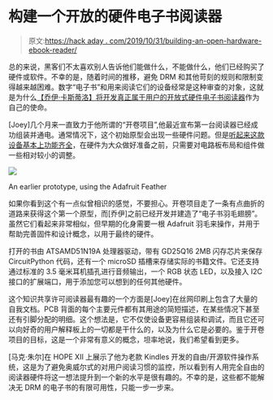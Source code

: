 # 构建一个开放的硬件电子书阅读器

> 原文:[https://hack aday . com/2019/10/31/building-an-open-hardware-ebook-reader/](https://hackaday.com/2019/10/31/building-an-open-hardware-ebook-reader/)

总的来说，黑客们不太喜欢别人告诉他们能做什么，不能做什么，他们已经购买了硬件或软件。不幸的是，随着时间的推移，避免 DRM 和其他苛刻的规则和限制变得越来越困难。数字“电子书”和用来阅读它们的设备经常是这种审查的对象，这就是为什么[【乔伊·卡斯蒂洛】将开发真正属于用户的开放式硬件电子书阅读器](https://github.com/joeycastillo/The-Open-Book)作为自己的使命。

[Joey]几个月来一直致力于他所谓的“开卷项目”,他最近宣布第一台阅读器已经成功组装并通电。通常情况下，这个初始原型会出现一些硬件问题。但是[听起来这款设备基本上功能齐全](https://twitter.com/josecastillo/status/1188843059628380160)，在硬件为大众做好准备之前，只需要对电路板布局和组件做一些相对较小的调整。

[![](../Images/cb88052d9a766efa38a7d695cad1f3d8.png)](https://hackaday.com/wp-content/uploads/2019/10/openbook_detail.png)

An earlier prototype, using the Adafruit Feather

如果你看到这个有一点似曾相识的感觉，不要担心。开卷项目走了一条有点曲折的道路来获得这个第一个原型，而[乔伊]之前已经开发并建造了“电子书羽毛翅膀”。虽然它们看起来非常相似，但早期的化身需要一根 Adafruit 羽毛来操作，并用于帮助完善固件和设计概念，以用于最终的硬件。

打开的书由 ATSAMD51N19A 处理器驱动，带有 GD25Q16 2MB 闪存芯片来保存 CircuitPython 代码，还有一个 microSD 插槽来存储实际的书籍文件。它还支持通过标准的 3.5 毫米耳机插孔进行音频输出，一个 RGB 状态 LED，以及接入 I2C 接口的扩展端口，用于添加您可以想到的任何其他硬件。

这个知识共享许可阅读器最有趣的一个方面是[Joey]在丝网印刷上包含了大量的自我文档。PCB 背面的每个主要元件都有其用途的简短描述，在某些情况下甚至还有引脚分配的明细。这个想法是，它不仅使设备更容易组装和调试，而且它还可以向好奇的用户解释板上的一切都是干什么的，以及为什么它是必要的。鉴于开卷项目的目标，这是一个非常有意义的概念，坦率地说，我们希望看到更多。

[马克·朱尔]在 HOPE XII 上展示了他为老款 Kindles 开发的自由/开源软件操作系统，这是为了避免奥威尔式的对用户阅读习惯的监控，所以看到有人用完全自由的阅读器硬件将这一想法提升到一个新的水平是很有趣的。不幸的是，这些都不能解决无 DRM 的电子书的有限可用性，只能一步一步来。
